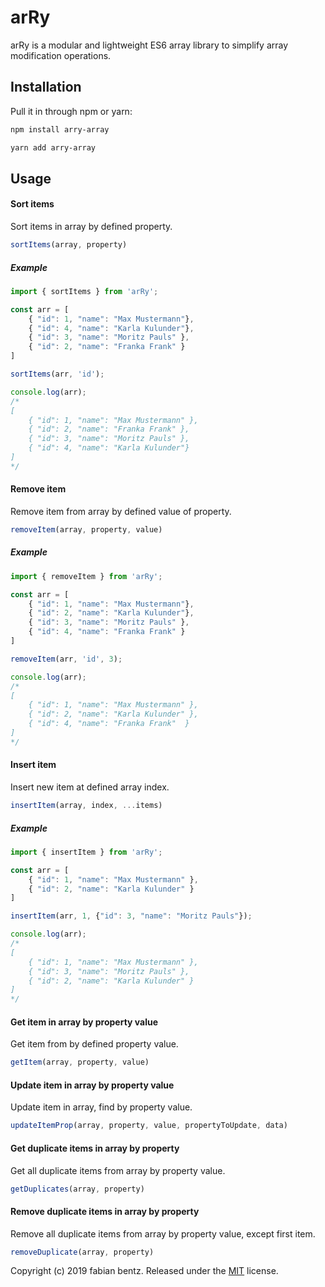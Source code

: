 arRy
=====
arRy is a modular and lightweight ES6 array library to simplify array modification operations.

## Installation

Pull it in through npm or yarn:

```bash
npm install arry-array
```

```bash
yarn add arry-array
```

## Usage

#### Sort items
Sort items in array by defined property.
```javascript
sortItems(array, property)
```

##### Example

```javascript
import { sortItems } from 'arRy';

const arr = [
    { "id": 1, "name": "Max Mustermann"},
    { "id": 4, "name": "Karla Kulunder"},
    { "id": 3, "name": "Moritz Pauls" },
    { "id": 2, "name": "Franka Frank" }
]

sortItems(arr, 'id');

console.log(arr);
/*
[
    { "id": 1, "name": "Max Mustermann" },
    { "id": 2, "name": "Franka Frank" },
    { "id": 3, "name": "Moritz Pauls" },
    { "id": 4, "name": "Karla Kulunder"}
]
*/
```


#### Remove item
Remove item from array by defined value of property.
```javascript
removeItem(array, property, value)
```

##### Example

```javascript
import { removeItem } from 'arRy';

const arr = [
    { "id": 1, "name": "Max Mustermann"},
    { "id": 2, "name": "Karla Kulunder"},
    { "id": 3, "name": "Moritz Pauls" },
    { "id": 4, "name": "Franka Frank" }
]

removeItem(arr, 'id', 3);

console.log(arr);
/*
[
    { "id": 1, "name": "Max Mustermann" },
    { "id": 2, "name": "Karla Kulunder" },
    { "id": 4, "name": "Franka Frank"  }
]
*/
```

#### Insert item
Insert new item at defined array index.
```javascript
insertItem(array, index, ...items)
```

##### Example

```javascript
import { insertItem } from 'arRy';

const arr = [
    { "id": 1, "name": "Max Mustermann" },
    { "id": 2, "name": "Karla Kulunder" }
]

insertItem(arr, 1, {"id": 3, "name": "Moritz Pauls"});

console.log(arr);
/*
[
    { "id": 1, "name": "Max Mustermann" },
    { "id": 3, "name": "Moritz Pauls" },
    { "id": 2, "name": "Karla Kulunder" }
]
*/
```

#### Get item in array by property value
Get item from by defined property value.
```javascript
getItem(array, property, value)
```

#### Update item in array by property value
Update item in array, find by property value.
```javascript
updateItemProp(array, property, value, propertyToUpdate, data)
```

#### Get duplicate items in array by property
Get all duplicate items from array by property value.
```javascript
getDuplicates(array, property)
```

#### Remove duplicate items in array by property
Remove all duplicate items from array by property value, except first item.
```javascript
removeDuplicate(array, property)
```

Copyright (c) 2019 fabian bentz.
Released under the [MIT](LICENSE) license.

